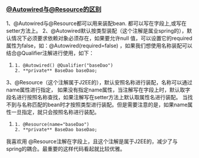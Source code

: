 ### [@Autowired与@Resource的区别](https://bhdweb.iteye.com/blog/1663907)

1、@Autowired与@Resource都可以用来装配bean. 都可以写在字段上,或写在setter方法上。 
2、@Autowired默认按类型装配（这个注解是属业spring的），默认情况下必须要求依赖对象必须存在，如果要允许null 值，可以设置它的required属性为false，如：@Autowired(required=false) ，如果我们想使用名称装配可以结合@Qualifier注解进行使用，如下： 

1. ```
   1. @Autowired() @Qualifier("baseDao")     
   2. **private** BaseDao baseDao;  
   ```

     

 3、@Resource（这个注解属于J2EE的），默认安照名称进行装配，名称可以通过name属性进行指定， 
如果没有指定name属性，当注解写在字段上时，默认取字段名进行按照名称查找，如果注解写在setter方法上默认取属性名进行装配。 当找不到与名称匹配的bean时才按照类型进行装配。但是需要注意的是，如果name属性一旦指定，就只会按照名称进行装配。

1. ```
   1. @Resource(name="baseDao")     
   2. **private** BaseDao baseDao;    
   ```

   


 
我喜欢用 @Resource注解在字段上，且这个注解是属于J2EE的，减少了与spring的耦合。最重要的这样代码看起就比较优雅。